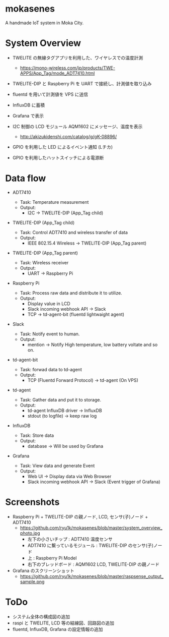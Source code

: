 # mokasenes
A handmade IoT system in Moka City.


# System Overview

* TWELITE の無線タグアプリを利用した、ワイヤレスでの温度計測
  * https://mono-wireless.com/jp/products/TWE-APPS/App_Tag/mode_ADT7410.html
* TWELITE-DIP と Raspberry Pi を UART で接続し、計測値を取り込み
* fluentd を用いて計測値を VPS に送信
* InfluxDB に蓄積
* Grafana で表示

* I2C 制御の LCD モジュール AQM1602 にメッセージ、温度を表示
  * http://akizukidenshi.com/catalog/g/gK-08896/

* GPIO を利用した LED によるイベント通知 (Lチカ)
* GPIO を利用したハットスイッチによる電源断

# Data flow

* ADT7410
  * Task: Temperature measurement
  * Output:
    * I2C -> TWELITE-DIP (App_Tag child)

* TWELITE-DIP (App_Tag child)
  * Task: Control ADT7410 and wireless transfer of data
  * Output:
    * IEEE 802.15.4 Wireless -> TWELITE-DIP (App_Tag parent)

* TWELITE-DIP (App_Tag parent)
  * Task: Wireless receiver  
  * Output:
    * UART -> Raspberry Pi

* Raspberry Pi
  * Task: Process raw data and distribute it to utilize.
  * Output:
    * Display value in LCD
    * Slack incoming webhook API -> Slack
    * TCP -> td-agent-bit (fluentd lightwaight agent)

* Slack
  * Task: Notify event to human.
  * Output:
    * mention -> Notify High temperature, low battery voltate and so on.

* td-agent-bit
  * Task: forwad data to td-agent
  * Output:
    * TCP (Fluentd Forward Protocol) -> td-agent (On VPS)

* td-agent
  * Task: Gather data and put it to storage.
  * Output:
    * td-agent InfluxDB driver -> InfluxDB
    * stdout (to logfile) -> keep raw log

* InfluxDB
  * Task: Store data
  * Output:
    * database -> Will be used by Grafana

* Grafana
  * Task: View data and generate Event
  * Output:
    * Web UI -> Display data via Web Browser
    * Slack incoming webhook API -> Slack (Event trigger of Grafana)


# Screenshots

* Raspberry Pi + TWELITE-DIP の親ノード, LCD, センサ(子)ノード + ADT7410
  * https://github.com/ryu1k/mokasenes/blob/master/system_overview_photo.jpg
    * 左下の小さいチップ : ADT7410 温度センサ
    * ADT7410 に繋っているモジュール : TWELITE-DIP のセンサ(子)ノード
    * 上 : Raspberry Pi Model
    * 右下のブレッドボード : AQM1602 LCD, TWELITE-DIP の親ノード
* Grafana のスクリーンショット
  * https://github.com/ryu1k/mokasenes/blob/master/raspsense_output_sample.png

# ToDo

* システム全体の構成図の追加
* raspi と TWELITE, LCD 等の結線図、回路図の追加
* fluentd, InfluxDB, Grafana の設定情報の追加

